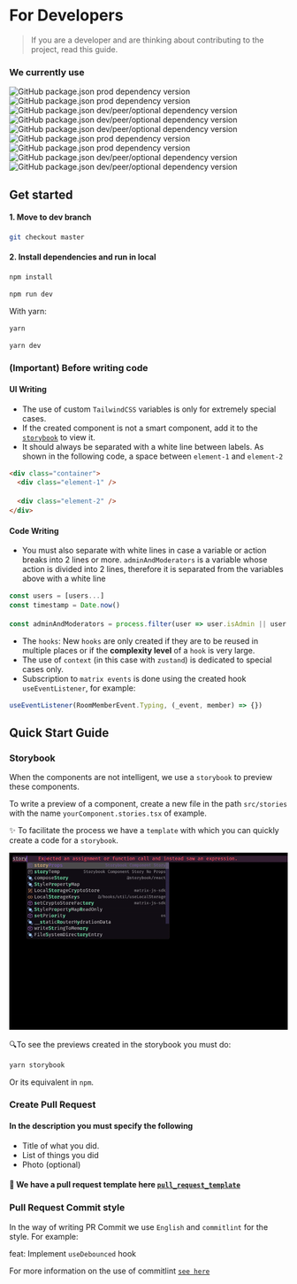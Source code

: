 # For Developers

> If you are a developer and are thinking about contributing to the project, read this guide.

### We currently use

![GitHub package.json prod dependency version](https://img.shields.io/github/package-json/dependency-version/yurixander/mirage/react?style=flat-square&color=blueviolet)
![GitHub package.json prod dependency version](https://img.shields.io/github/package-json/dependency-version/yurixander/mirage/matrix-js-sdk?style=flat-square&color=blueviolet)
![GitHub package.json dev/peer/optional dependency version](https://img.shields.io/github/package-json/dependency-version/yurixander/mirage/dev/tailwindcss?style=flat-square&color=blueviolet)
![GitHub package.json dev/peer/optional dependency version](https://img.shields.io/github/package-json/dependency-version/yurixander/mirage/dev/typescript?style=flat-square&color=blueviolet)
![GitHub package.json dev/peer/optional dependency version](https://img.shields.io/github/package-json/dependency-version/yurixander/mirage/dev/vite?style=flat-square&color=blueviolet)
![GitHub package.json prod dependency version](https://img.shields.io/github/package-json/dependency-version/yurixander/mirage/zustand?style=flat-square&color=blueviolet)
![GitHub package.json prod dependency version](https://img.shields.io/github/package-json/dependency-version/yurixander/mirage/boring-avatars?style=flat-square&color=blueviolet)
![GitHub package.json dev/peer/optional dependency version](https://img.shields.io/github/package-json/dependency-version/yurixander/mirage/dev/eslint?style=flat-square&color=blueviolet)
![GitHub package.json dev/peer/optional dependency version](https://img.shields.io/github/package-json/dependency-version/yurixander/mirage/dev/prettier?style=flat-square&color=blueviolet)

## Get started

#### 1. Move to dev branch

```bash
git checkout master
```

#### 2. Install dependencies and run in local

```bash
npm install
```

```bash
npm run dev
```

With yarn:

```bash
yarn
```

```bash
yarn dev
```

### (Important) Before writing code

#### UI Writing

- The use of custom `TailwindCSS` variables is only for extremely special cases.
- If the created component is not a smart component, add it to the [`storybook`](#storybook) to view it.
- It should always be separated with a white line between labels. As shown in the following code, a space between `element-1` and `element-2`

```html
<div class="container">
  <div class="element-1" />

  <div class="element-2" />
</div>
```

#### Code Writing

- You must also separate with white lines in case a variable or action breaks into 2 lines or more. `adminAndModerators` is a variable whose action is divided into 2 lines, therefore it is separated from the variables above with a white line

```typescript
const users = [users...]
const timestamp = Date.now()

const adminAndModerators = process.filter(user => user.isAdmin || user.isModerator)
```

- The `hooks`: New `hooks` are only created if they are to be reused in multiple places or if the **complexity level** of a `hook` is very large.
- The use of `context` (in this case with `zustand`) is dedicated to special cases only.
- Subscription to `matrix events` is done using the created hook `useEventListener`, for example:

```typescript
useEventListener(RoomMemberEvent.Typing, (_event, member) => {})
```

## Quick Start Guide

### Storybook

<a name="storybook"></a>

When the components are not intelligent, we use a `storybook` to preview these components.

To write a preview of a component, create a new file in the path `src/stories` with the name `yourComponent.stories.tsx` of example.

✨ To facilitate the process we have a `template` with which you can quickly create a code for a `storybook`.

![Template storybook use gif](public\gif\storytemp.gif)

🔍To see the previews created in the storybook you must do:

```bash
yarn storybook
```

Or its equivalent in `npm`.

### Create Pull Request

#### In the description you must specify the following

- Title of what you did.
- List of things you did
- Photo (optional)

#### 📄 We have a pull request template here [`pull_request_template`](.github\pull_request_template.md)

### Pull Request Commit style

In the way of writing PR Commit we use `English` and `commitlint` for the style. For example:

feat: Implement `useDebounced` hook

For more information on the use of commitlint [`see here`](https://commitlint.js.org/)
